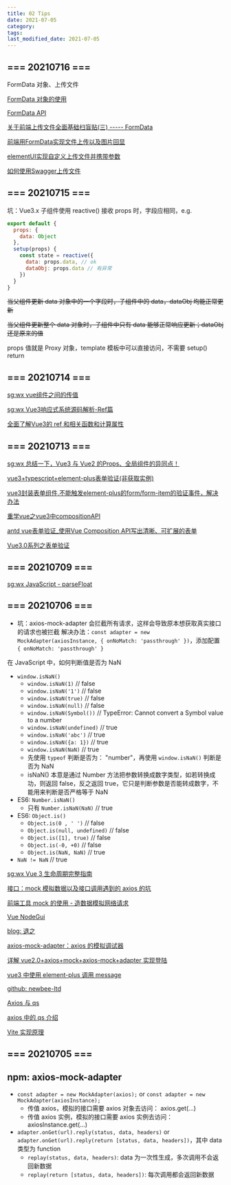 ```yaml
---
title: 02 Tips
date: 2021-07-05
category:
tags:
last_modified_date: 2021-07-05
---
```


## === 20210716 ===

FormData 对象、上传文件

[FormData 对象的使用](https://developer.mozilla.org/zh-CN/docs/Web/API/FormData/Using_FormData_Objects)

[FormData API](https://developer.mozilla.org/zh-CN/docs/Web/API/FormData)

[关于前端上传文件全面基础扫盲贴(三) ----- FormData](https://segmentfault.com/a/1190000019945843)

[前端用FormData实现文件上传以及图片回显](https://www.jianshu.com/p/05dbd59895b6)

[elementUI实现自定义上传文件并携带参数](https://www.jianshu.com/p/09ea2762eaae)

[如何使用Swagger上传文件](https://www.jb51.net/article/140105.htm)

## === 20210715 ===

坑：Vue3.x 子组件使用 reactive() 接收 props 时，字段应相同，e.g.

```javascript
export default {
  props: {
    data: Object
  },
  setup(props) {
    const state = reactive({
      data: props.data, // ok
      dataObj: props.data // 有异常
    })
  }
}
```

~~当父组件更新 data 对象中的一个字段时，子组件中的 data，dataObj 均能正常更新~~

~~当父组件更新整个 data 对象时，子组件中只有 data 能够正常响应更新；dataObj 还是原来的值~~

props 值就是 Proxy 对象，template 模板中可以直接访问，不需要 setup() return

## === 20210714 ===

[sg:wx vue组件之间的传值](https://mp.weixin.qq.com/s?src=11&timestamp=1626312303&ver=3191&signature=Zn6JjM5VfHvI3kUriEXn3bv*EvRGA*cdZlmS61utbfSRnrWI*Vs4QaKf0uVeg6RaJeolEsGEMtZecs8zNBZJqWqSBoFLqYZj4sUM5ydhAVHDybLgvJlJXN6NGJJogOrF&new=1)

[sg:wx Vue3响应式系统源码解析-Ref篇](https://mp.weixin.qq.com/s?src=11&timestamp=1626312316&ver=3191&signature=D267wMWqd28kw-QbJtD1ie*lMp2vSkXvk52DJYPgRdxKZWVyltjqyS2h7O6h9f-K6xYymO8C7jrdvLt8cTZoUVsIZgdoqH*YJYm3ukqO4h9Vsv6*cnaRXINqWYxfgjh*&new=1)

[全面了解Vue3的 ref 和相关函数和计算属性](https://www.cnblogs.com/jyk/p/14639578.html)

## === 20210713 ===

[sg:wx 总结一下，Vue3 与 Vue2 的Props、全局组件的异同点！](https://mp.weixin.qq.com/s?src=11&timestamp=1626168242&ver=3188&signature=301mQAhB6SHmwp2-T0kU-PAYsz5lckQe3SJSuLRnCVU48ZdwA*B6AGpiZyx90oHDDZrBaTbOCPgtvF6sZi-LXT4JXGZfTdhL2gAXpDs3utk54n*imqoge44qL37wViRF&new=1)

[vue3+typescript+element-plus表单验证(非获取实例)](https://www.cnblogs.com/delgoh/p/14276576.html)

[vue3封装表单组件,不能触发element-plus的form/form-item的验证事件，解决办法](https://blog.csdn.net/u011401390/article/details/116298509)

[重学vue之vue3中compositionAPI](https://blog.csdn.net/qq_45549336/article/details/111034107)

[antd vue表单验证_使用Vue Composition API写出清晰、可扩展的表单](https://blog.csdn.net/weixin_30025473/article/details/112175144)

[Vue3.0系列之表单验证](https://blog.csdn.net/muou_hang/article/details/106147026)

## === 20210709 ===

[sg:wx JavaScript - parseFloat](https://mp.weixin.qq.com/s?src=11&timestamp=1625644576&ver=3175&signature=YH7cr*8irRJRfE4Xnm26OQA8bo3h4je7uH6P466Wfr4q-g-Fv8GIBACAa*jgRtbDZCVoFNnwxO80hi6tKLuIWaZZX8k*7yNZUcMitYqhwcVmbE*2t4DfZX*OSIVpNoMw&new=1)

## === 20210706 ===

- 坑：axios-mock-adapter 会拦截所有请求，这样会导致原本想获取真实接口的请求也被拦截
  解决办法：`const adapter = new MockAdapter(axiosInstance, { onNoMatch: 'passthrough' })`，添加配置 `{ onNoMatch: 'passthrough' }`

在 JavaScript 中，如何判断值是否为 NaN

- `window.isNaN()`
  - `window.isNaN(1)` // false
  - `window.isNaN('1')` // false
  - `window.isNaN(true)` // false
  - `window.isNaN(null)` // false
  - `window.isNaN(Symbol())` // TypeError: Cannot convert a Symbol value to a number
  - `window.isNaN(undefined)` // true
  - `window.isNaN('abc')` // true
  - `window.isNaN({a: 1})` // true
  - `window.isNaN(NaN)` // true
  - 先使用 `typeof` 判断是否为： "number"，再使用 `window.isNaN()` 判断是否为 NaN
  - isNaN() 本意是通过 Number 方法把参数转换成数字类型，如若转换成功，则返回 false，反之返回 true，它只是判断参数是否能转成数字，不能用来判断是否严格等于 NaN
- ES6: `Number.isNaN()`
  - 只有 `Number.isNaN(NaN)` // true
- ES6: `Object.is()`
  - `Object.is(0 , ' ')` // false
  - `Object.is(null, undefined)` // false
  - `Object.is([1], true)` // false
  - `Object.is(-0, +0)` // false
  - `Object.is(NaN, NaN)` // true
- `NaN != NaN` // true

[sg:wx Vue 3 生命周期完整指南](https://mp.weixin.qq.com/s?src=11&timestamp=1625478471&ver=3172&signature=IonT52-KTMtZbg5QZi7gSVt18DL--okr*LvghZQd9*GefzIeElHpxmRZWNEHidpTKTLlxJta4AF-Ltna-hfo16-3*kB*3KbMJIsiD5bNTcjcZ94AZlQDmU1xbdhysfiY&new=1)

[接口：mock 模拟数据以及接口调用遇到的 axios 的坑](https://blog.csdn.net/u013592575/article/details/79211997/)

[前端工具 mock 的使用 - 造数据模拟网络请求](https://www.cnblogs.com/tandaxia/p/7885957.html)

[Vue NodeGui](https://vue.nodegui.org/)

[blog: 退之](http://www.yanghongdong.cn/)

[axios-mock-adapter：axios 的模拟调试器](https://segmentfault.com/a/1190000009464850)

[详解 vue2.0+axios+mock+axios-mock+adapter 实现登陆](https://www.jb51.net/article/144048.htm)

[vue3 中使用 element-plus 调用 message](https://blog.csdn.net/qq_40185480/article/details/110926273)

[github: newbee-ltd](https://github.com/newbee-ltd)

[Axios 与 qs](https://www.jianshu.com/p/dfcbcfa726a3)

[axios 中的 qs 介绍](https://www.jianshu.com/p/67223e177aa6)

[Vite 实现原理](https://blog.csdn.net/weixin_38550182/article/details/116714630)

## === 20210705 ===

## npm: axios-mock-adapter

- `const adapter = new MockAdapter(axios);` or `const adapter = new MockAdapter(axiosInstance);`
  - 传值 axios，模拟的接口需要 axios 对象去访问： axios.get(...)
  - 传值 axios 实例，模拟的接口需要 axios 实例去访问：axiosInstance.get(...)
- `adapter.onGet(url).reply(status, data, headers)` or `adapter.onGet(url).reply(return [status, data, headers])`，其中 data 类型为 function
  - `replay(status, data, headers)`: data 为一次性生成，多次调用不会返回新数据
  - `replay(return [status, data, headers])`: 每次调用都会返回新数据
